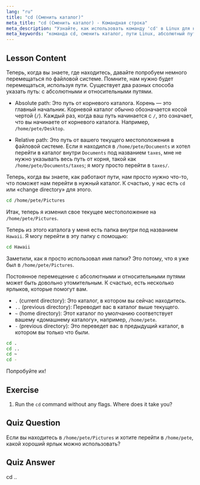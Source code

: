 ```yaml
---
lang: "ru"
title: "cd (Сменить каталог)"
meta_title: "cd (Сменить каталог) - Командная строка"
meta_description: "Узнайте, как использовать команду 'cd' в Linux для навигации по каталогам. Разберитесь с абсолютными, относительными путями и полезными сокращениями. Начните свое путешествие по Linux!"
meta_keywords: "команда cd, сменить каталог, пути Linux, абсолютный путь, относительный путь, учебник Linux, Linux для начинающих, навигация Linux"
---
```


## Lesson Content

Теперь, когда вы знаете, где находитесь, давайте попробуем немного перемещаться по файловой системе. Помните, нам нужно будет перемещаться, используя пути. Существует два разных способа указать путь: с абсолютными и относительными путями.

- Absolute path: Это путь от корневого каталога. Корень — это главный начальник. Корневой каталог обычно обозначается косой чертой (`/`). Каждый раз, когда ваш путь начинается с `/`, это означает, что вы начинаете от корневого каталога. Например, `/home/pete/Desktop`.

- Relative path: Это путь от вашего текущего местоположения в файловой системе. Если я находился в `/home/pete/Documents` и хотел перейти в каталог внутри `Documents` под названием `taxes`, мне не нужно указывать весь путь от корня, такой как `/home/pete/Documents/taxes`; я могу просто перейти в `taxes/`.

Теперь, когда вы знаете, как работают пути, нам просто нужно что-то, что поможет нам перейти в нужный каталог. К счастью, у нас есть `cd` или «change directory» для этого.

```bash
cd /home/pete/Pictures
```

Итак, теперь я изменил свое текущее местоположение на `/home/pete/Pictures`.

Теперь из этого каталога у меня есть папка внутри под названием `Hawaii`. Я могу перейти в эту папку с помощью:

```bash
cd Hawaii
```

Заметили, как я просто использовал имя папки? Это потому, что я уже был в `/home/pete/Pictures`.

Постоянное перемещение с абсолютными и относительными путями может быть довольно утомительным. К счастью, есть несколько ярлыков, которые помогут вам.

- `.` (current directory): Это каталог, в котором вы сейчас находитесь.
- `..` (previous directory): Переводит вас в каталог выше текущего.
- `~` (home directory): Этот каталог по умолчанию соответствует вашему «домашнему каталогу», например, `/home/pete`.
- `-` (previous directory): Это переведет вас в предыдущий каталог, в котором вы только что были.

```bash
cd .
cd ..
cd ~
cd -
```

Попробуйте их!

## Exercise

1. Run the `cd` command without any flags. Where does it take you?

## Quiz Question

Если вы находитесь в `/home/pete/Pictures` и хотите перейти в `/home/pete`, какой хороший ярлык можно использовать?

## Quiz Answer

cd ..
